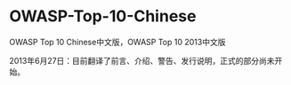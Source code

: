 OWASP-Top-10-Chinese
====================

OWASP Top 10 Chinese中文版，OWASP Top 10 2013中文版

2013年6月27日：目前翻译了前言、介绍、警告、发行说明，正式的部分尚未开始。
